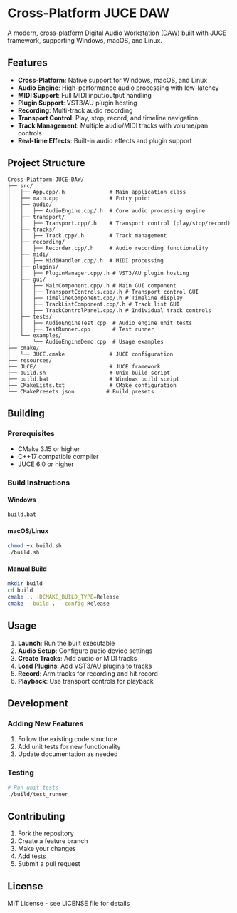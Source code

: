# Cross-Platform JUCE DAW

A modern, cross-platform Digital Audio Workstation (DAW) built with JUCE framework, supporting Windows, macOS, and Linux.

## Features

- **Cross-Platform**: Native support for Windows, macOS, and Linux
- **Audio Engine**: High-performance audio processing with low-latency
- **MIDI Support**: Full MIDI input/output handling
- **Plugin Support**: VST3/AU plugin hosting
- **Recording**: Multi-track audio recording
- **Transport Control**: Play, stop, record, and timeline navigation
- **Track Management**: Multiple audio/MIDI tracks with volume/pan controls
- **Real-time Effects**: Built-in audio effects and plugin support

## Project Structure

```
Cross-Platform-JUCE-DAW/
├── src/
│   ├── App.cpp/.h              # Main application class
│   ├── main.cpp                # Entry point
│   ├── audio/
│   │   ├── AudioEngine.cpp/.h  # Core audio processing engine
│   ├── transport/
│   │   ├── Transport.cpp/.h    # Transport control (play/stop/record)
│   ├── tracks/
│   │   ├── Track.cpp/.h        # Track management
│   ├── recording/
│   │   ├── Recorder.cpp/.h     # Audio recording functionality
│   ├── midi/
│   │   ├── MidiHandler.cpp/.h  # MIDI processing
│   ├── plugins/
│   │   ├── PluginManager.cpp/.h # VST3/AU plugin hosting
│   ├── gui/
│   │   ├── MainComponent.cpp/.h # Main GUI component
│   │   ├── TransportControls.cpp/.h # Transport control GUI
│   │   ├── TimelineComponent.cpp/.h # Timeline display
│   │   ├── TrackListComponent.cpp/.h # Track list GUI
│   │   ├── TrackControlPanel.cpp/.h # Individual track controls
│   ├── tests/
│   │   ├── AudioEngineTest.cpp  # Audio engine unit tests
│   │   ├── TestRunner.cpp       # Test runner
│   └── examples/
│       └── AudioEngineDemo.cpp  # Usage examples
├── cmake/
│   └── JUCE.cmake              # JUCE configuration
├── resources/
├── JUCE/                       # JUCE framework
├── build.sh                    # Unix build script
├── build.bat                   # Windows build script
├── CMakeLists.txt              # CMake configuration
└── CMakePresets.json          # Build presets
```

## Building

### Prerequisites
- CMake 3.15 or higher
- C++17 compatible compiler
- JUCE 6.0 or higher

### Build Instructions

#### Windows
```bash
build.bat
```

#### macOS/Linux
```bash
chmod +x build.sh
./build.sh
```

#### Manual Build
```bash
mkdir build
cd build
cmake .. -DCMAKE_BUILD_TYPE=Release
cmake --build . --config Release
```

## Usage

1. **Launch**: Run the built executable
2. **Audio Setup**: Configure audio device settings
3. **Create Tracks**: Add audio or MIDI tracks
4. **Load Plugins**: Add VST3/AU plugins to tracks
5. **Record**: Arm tracks for recording and hit record
6. **Playback**: Use transport controls for playback

## Development

### Adding New Features
1. Follow the existing code structure
2. Add unit tests for new functionality
3. Update documentation as needed

### Testing
```bash
# Run unit tests
./build/test_runner
```

## Contributing
1. Fork the repository
2. Create a feature branch
3. Make your changes
4. Add tests
5. Submit a pull request

## License
MIT License - see LICENSE file for details
